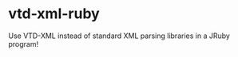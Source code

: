 vtd-xml-ruby
============

Use VTD-XML instead of standard XML parsing libraries in a JRuby program!
